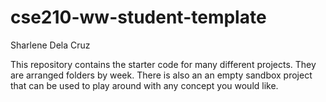 # cse210-ww-student-template
Sharlene Dela Cruz

This repository contains the starter code for many different projects. They are arranged folders by week. There is also an an empty sandbox project that can be used to play around with any concept you would like.
